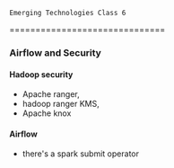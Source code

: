 	Emerging Technologies Class 6
==============================


### Airflow and Security

#### Hadoop security

- Apache ranger, 
- hadoop ranger KMS, 
- Apache knox


#### Airflow

- there's a spark submit operator